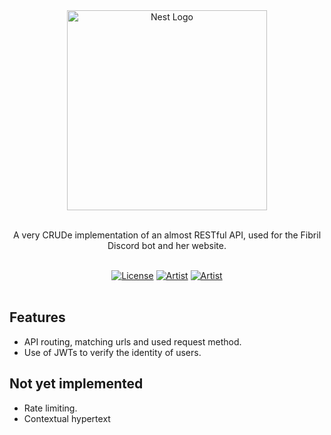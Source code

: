 <div align="center">
  <a href="https://fibril.xyz/" target="blank"><img src="https://fibril.xyz/assets/img/fibril-smug.gif" width="320" alt="Nest Logo"/></a>
  <br>
  <br>
  <p>A very CRUDe implementation of an almost RESTful API, used for the Fibril Discord bot and her website.</p>
  <br>
  <a href="https://opensource.org/licenses/Apache-2.0"><img src="https://img.shields.io/badge/License-Apache%202.0-blue.svg" alt="License"/></a>
  <a href="https://gitHub.com/Fibril/api.fibril.xyz/issues/" alt="Artist"><img src="https://img.shields.io/github/issues/Fibril/api.fibril.xyz.svg" alt="Artist"/></a>
  <a target="_blank" rel="noreferrer" href="https://twitter.com/stormwhyy" alt="Artist"><img src="https://img.shields.io/twitter/url/https/twitter.com/stormwhyy.svg?style=social&label=Illustration%20by%20@stormwhyy" alt="Artist"/></a> 
  <!-- <a href="#" target="_blank">
    <img src="https://img.shields.io/badge/invite-Fibril-7289da" alt="Fibril"/>
  </a> -->
  <br>
  <br>
</div>

## Features
- API routing, matching urls and used request method.
- Use of JWTs to verify the identity of users.

## Not yet implemented
- Rate limiting.
- Contextual hypertext
